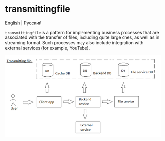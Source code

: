 # transmittingfile

[English](transmittingfile.md) | [Русский](transmittingfile.ru.md)

`transmittingfile` is a pattern for implementing business processes that are associated with the transfer of files, including quite large ones, as well as in streaming format.
Such processes may also include integration with external services (for example, YouTube).

![transmittingfile_overall](../img/transmittingfile_overall.png)
